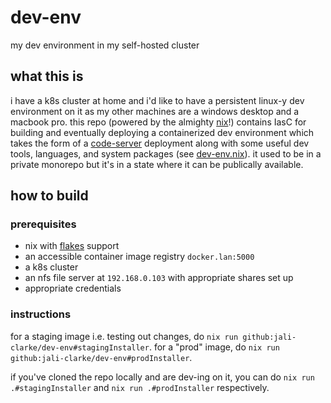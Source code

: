 # dev-env

my dev environment in my self-hosted cluster

## what this is

i have a k8s cluster at home and i'd like to have a persistent linux-y dev environment on it as my other machines are a windows desktop and a macbook pro.  this repo (powered by the almighty [nix](https://nixos.org/guides/how-nix-works.html)!) contains IasC for building and eventually deploying a containerized dev environment which takes the form of a [code-server](https://github.com/cdr/code-server) deployment along with some useful dev tools, languages, and system packages (see [dev-env.nix](./dev-env.nix)).  it used to be in a private monorepo but it's in a state where it can be publically available.

## how to build

### prerequisites

* nix with [flakes](https://nixos.wiki/wiki/Flakes) support
* an accessible container image registry `docker.lan:5000`
* a k8s cluster
* an nfs file server at `192.168.0.103` with appropriate shares set up
* appropriate credentials

### instructions

for a staging image i.e. testing out changes, do `nix run github:jali-clarke/dev-env#stagingInstaller`.  for a "prod" image, do `nix run github:jali-clarke/dev-env#prodInstaller`.

if you've cloned the repo locally and are dev-ing on it, you can do `nix run .#stagingInstaller` and `nix run .#prodInstaller` respectively.
